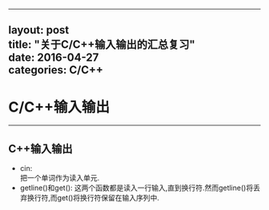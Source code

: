 ----
layout: post	
title: "关于C/C++输入输出的汇总复习"	
date: 2016-04-27	
categories: C/C++	
----

# C/C++输入输出
--------------------------
## C++输入输出       
* cin:     
把一个单词作为读入单元.    
* getline()和get():
这两个函数都是读入一行输入,直到换行符.然而getline()将丢弃换行符,而get()将换行符保留在输入序列中.



